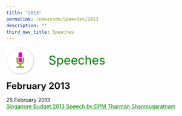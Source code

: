 ```yaml
---
title: "2013"
permalink: /newsroom/Speeches/2013
description: ""
third_nav_title: Speeches
---
```


<img class="MicIcon" src="/images/icons/ico_speeches.png" align="left">
<br><font align="center" color="green" size="+3">&nbsp;&nbsp;&nbsp;&nbsp;Speeches</font><br><br><br>
<font size="+2"><b>February 2013</b></font><br>

25 February 2013<br>
<a class="hyperlink" href="https://www.mof.gov.sg/singaporebudget">Singapore Budget 2013 Speech by DPM Tharman Shanmugaratnam
</a>
<style>
img.MicIcon {
  height: 15%;
  width: 15%;
}
a.hyperlink {
	color:green;
	}
	  }
a.hyperlink:hover {
    color:MediumVioletRed;
}
</style>